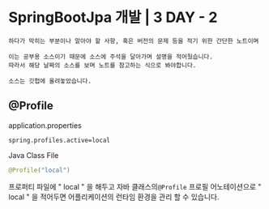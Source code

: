 # SpringBootJpa 개발 | 3 DAY - 2
```
하다가 막히는 부분이나 알아야 할 사항, 혹은 버전의 문제 등을 적기 위한 간단한 노트이며

이는 공부용 소스이기 때문에 소스에 주석을 달아가며 설명을 적어뒀습니다.
따라서 해당 날짜의 소스를 보며 노트를 참고하는 식으로 봐야합니다.

소스는 깃헙에 올려놓았습니다.
```


## @Profile

application.properties
```properties
spring.profiles.active=local
```

Java Class File
```java
@Profile("local")
```

프로퍼티 파일에 " local " 을 해두고 자바 클래스의``` @Profile ``` 프로필 어노테이션으로 " local " 을 적어두면
어플리케이션의 런타임 환경을 관리 할 수 있습니다.
